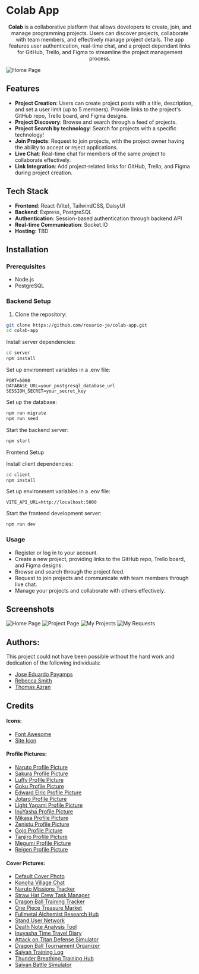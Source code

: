 # Colab App
<center>

**Colab** is a collaborative platform that allows developers to create, join, and manage programming projects. Users can discover projects, collaborate with team members, and effectively manage project details. The app features user authentication, real-time chat, and a project dependant links for GitHub, Trello, and Figma to streamline the project management process.

</center>

![Home Page](https://github.com/rosario-je/CoLab/blob/main/development/client/public/landing_images/CoLab_Feed_page.jpg)

## Features

- **Project Creation**: Users can create project posts with a title, description, and set a user limit (up to 5 members). Provide links to the project's GitHub repo, Trello board, and Figma designs.
- **Project Discovery**: Browse and search through a feed of projects.
- **Project Search by technology**: Search for projects with a specific technology!
- **Join Projects**: Request to join projects, with the project owner having the ability to accept or reject applications.
- **Live Chat**: Real-time chat for members of the same project to collaborate effectively.
- **Link Integration**: Add project-related links for GitHub, Trello, and Figma during project creation.

## Tech Stack

- **Frontend**: React (Vite), TailwindCSS, DaisyUI
- **Backend**: Express, PostgreSQL
- **Authentication**: Session-based authentication through backend API
- **Real-time Communication**: Socket.IO
- **Hosting**: TBD

## Installation

### Prerequisites

- Node.js
- PostgreSQL

### Backend Setup
1. Clone the repository:

```bash
git clone https://github.com/rosario-je/colab-app.git
cd colab-app
```

Install server dependencies:

```bash
cd server
npm install
```

Set up environment variables in a .env file:

```env
PORT=5000
DATABASE_URL=your_postgresql_database_url
SESSION_SECRET=your_secret_key
```

Set up the database:

```bash
npm run migrate
npm run seed
```

Start the backend server:

```bash
npm start
```

Frontend Setup

Install client dependencies:

```bash
cd client
npm install
```

Set up environment variables in a .env file:

```env
VITE_API_URL=http://localhost:5000
```

Start the frontend development server:

```bash
npm run dev
```

### Usage

- Register or log in to your account.
- Create a new project, providing links to the GitHub repo, Trello board, and Figma designs.
- Browse and search through the project feed.
- Request to join projects and communicate with team members through live chat.
- Manage your projects and collaborate with others effectively.

## Screenshots
![Home Page](https://github.com/rosario-je/CoLab/blob/main/development/client/public/landing_images/CoLab_Feed_page.jpg)
![Project Page](https://github.com/rosario-je/CoLab/blob/main/development/client/public/landing_images/CoLab_Project_page.jpg)
![My Projects](https://github.com/rosario-je/CoLab/blob/main/development/client/public/landing_images/myprojects.jpg)
![My Requests](https://github.com/rosario-je/CoLab/blob/main/development/client/public/landing_images/requests.jpg)

## Authors:
This project could not have been possible without the hard work and dedication of the following individuals:
- [Jose Eduardo Payamps](https://github.com/rosario-je)
- [Rebecca Smith](https://github.com/beccasbizarreadventure)
- [Thomas Azran](https://github.com/Xanadude2112)

## Credits 
#### Icons: 
- <a href="https://fontawesome.com/icons">Font Awesome</a>
- <a href="https://www.freepik.com/icon/idea_7610845">Site Icon</a>
#### Profile Pictures:
- <a href="https://i.pinimg.com/originals/ab/08/9f/ab089f4568627b25427c6896292d8d11.png">Naruto Profile Picture</a> 
- <a href="https://i.pinimg.com/originals/4d/96/c4/4d96c4eb4f2c2bfa6c6ce1f07b7851b0.jpg">Sakura Profile Picture</a>
- <a href="https://i.pinimg.com/originals/5a/71/37/5a71371a2024061c6cf8f7c9d1ef043b.jpg">Luffy Profile Picture</a>
- <a href="https://i.pinimg.com/originals/07/7b/70/077b707ee484fe1b24ca295fbe8542bf.jpg">Goku Profile Picture</a>
- <a href="https://i.pinimg.com/originals/dd/ee/f5/ddeef5dd4173a48e8f8d69272aa064ca.jpg">Edward Elric Profile Picture</a>
- <a href="https://i.pinimg.com/originals/8f/bc/36/8fbc36e9d29bd8e59dc5fa621842668d.jpg">Jotaro Profile Picture</a>
- <a href="https://i.pinimg.com/564x/76/c4/c6/76c4c6c7d5d87a41ed9843583f8a01d1.jpg">Light Yagami Profile Picture</a>
- <a href="https://i.pinimg.com/originals/c4/18/37/c41837027134824823e3195a193d8913.jpg">InuYasha Profile Picture</a>
- <a href="https://i.pinimg.com/736x/2a/26/fa/2a26fa25a5488da0c045bee2c75802b7.jpg">Mikasa Profile Picture</a>
- <a href="https://i.pinimg.com/originals/4f/67/f1/4f67f1731b4c4a414b63728cf9851da5.jpg">Zenistu Profile Picture</a>
- <a href="https://i.pinimg.com/originals/92/f9/49/92f949510afd67fbc38bfcd91fca389e.png">Gojo Profile Picture</a>
- <a href="https://i.pinimg.com/originals/a7/22/f0/a722f0b3026b8c30422ccbced5122652.jpg">Tanjiro Profile Picture</a>
- <a href="https://i.pinimg.com/originals/de/78/f5/de78f5a47f498aa5b52bcdeb79fcad28.jpg">Megumi Profile Picture</a>
- <a href="https://i.pinimg.com/originals/77/3f/93/773f932ac8541d54d1da11de2211214c.jpg">Reigen Profile Picture</a>

#### Cover Pictures: 
- <a href="https://staticg.sportskeeda.com/editor/2023/05/90701-16836967841966-1920.jpg">Default Cover Photo </a>
- <a href="https://i.pinimg.com/originals/b1/71/ec/b171ec6c19523d1ee836cd2900af5893.jpg">Konoha Village Chat</a>
- <a href="https://i.pinimg.com/originals/ad/3d/ab/ad3dab47a175bf036e22a6e9545fa5e8.jpg">Naruto Missions Tracker</a>
- <a href="https://i.pinimg.com/originals/af/cc/de/afccdefeae5fee31e5dc4f56fe6b2bfe.jpg">Straw Hat Crew Task Manager</a>
- <a href="https://qph.cf2.quoracdn.net/main-qimg-b54f828a154b86e5c4cbd8bffbf8fe93">Dragon Ball Training Tracker</a>
- <a href="https://imgix.ranker.com/user_node_img/50135/1002685433/original/1002685433-photo-u-207946133">One Piece Treasure Market</a>
- <a href="https://i.pinimg.com/originals/5b/3f/46/5b3f46519bd873bc20e765ae122ed329.jpg">Fullmetal Alchemist Research Hub</a>
- <a href="https://i.kym-cdn.com/entries/icons/original/000/028/952/cover4.jpg">Stand User Network</a>
- <a href="https://www.reddit.com/media?url=https%3A%2F%2Fi.redd.it%2F7n2k6cqfeu381.jpg">Death Note Analysis Tool</a>
- <a href="https://m.media-amazon.com/images/M/MV5BMGI2MDI1N2MtMjkzNC00NjkwLWIyNjAtYWM0OTAyMjAwMjY2XkEyXkFqcGdeQXVyOTc5MDI5NjE@._V1_.jpg">Inuyasha Time Travel Diary</a>
- <a href="https://i.pinimg.com/originals/74/b2/c2/74b2c27db97a1c64a6b2fc77d34cc73f.jpg">Attack on Titan Defense Simulator</a>
- <a href="https://i.pinimg.com/originals/80/3d/bf/803dbf1f6f9c8e18fd297c29995d13dc.jpg">Dragon Ball Tournament Organizer</a>
- <a href="https://i.pinimg.com/originals/04/77/90/04779067a514363b57857c1fbf898029.jpg">Saiyan Training Log</a>
- <a href="https://i.pinimg.com/originals/42/97/2e/42972e03f3ee6080e4d40e1d108e0dfc.jpg">Thunder Breathing Training Hub</a>
- <a href="https://i.pinimg.com/originals/4d/f1/a0/4df1a066cbb26470ef104572a0c68e8d.jpg">Saiyan Battle Simulator</a>
